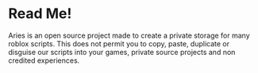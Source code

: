 # Read Me!
Aries  is an open source project made to create a private storage for many roblox scripts.
This does not permit you to copy, paste, duplicate or disguise our scripts into your games, private source projects and non credited experiences. 
